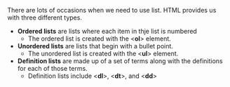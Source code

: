 There are lots of occasions when we need to use list. HTML provides us with three different types.
- **Ordered lists** are lists where each item in thje list is numbered
  - The ordered list is created with the <**ol**> element.
- **Unordered lists** are lists that begin with a bullet point.
  - The unordered list is created with the <**ul**> element.
- **Definition lists** are made up of a set of terms along with the definitions for each of those terms.
  - Definition lists include <**dl**>, <**dt**>, and <**dd**>
